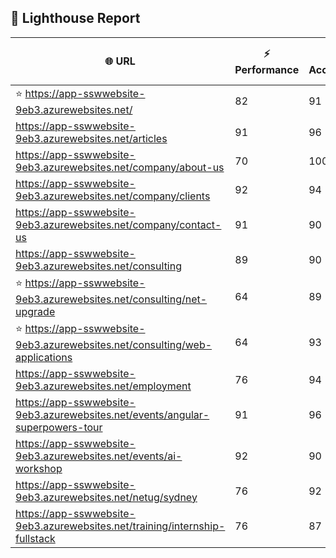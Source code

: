 ## 🚀 Lighthouse Report

| 🌐 URL | ⚡ Performance | ♿ Accessibility | ✅ Best Practices | 🔍 SEO | 📦 Bundle Size | 🗑️ Unused Bundle |
| --- | ----------- | ------------- | -------------- | --- | ---------------- | ---------------- |
| ⭐ https://app-sswwebsite-9eb3.azurewebsites.net/ | 82 | 91 | 78 | 100 | 4.57 MB | 2.27 MB |
| https://app-sswwebsite-9eb3.azurewebsites.net/articles | 91 | 96 | 78 | 92 | 4.28 MB | 2.07 MB |
| https://app-sswwebsite-9eb3.azurewebsites.net/company/about-us | 70 | 100 | 78 | 100 | 4.18 MB | 2.02 MB |
| https://app-sswwebsite-9eb3.azurewebsites.net/company/clients | 92 | 94 | 78 | 100 | 4.57 MB | 2.27 MB |
| https://app-sswwebsite-9eb3.azurewebsites.net/company/contact-us | 91 | 90 | 78 | 92 | 7.55 MB | 4.68 MB |
| https://app-sswwebsite-9eb3.azurewebsites.net/consulting | 89 | 90 | 74 | 100 | 7.83 MB | 4.87 MB |
| ⭐ https://app-sswwebsite-9eb3.azurewebsites.net/consulting/net-upgrade | 64 | 89 | 59 | 85 | 7.83 MB | 4.87 MB |
| ⭐ https://app-sswwebsite-9eb3.azurewebsites.net/consulting/web-applications | 64 | 93 | 59 | 85 | 7.82 MB | 4.88 MB |
| https://app-sswwebsite-9eb3.azurewebsites.net/employment | 76 | 94 | 78 | 100 | 4.43 MB | 2.04 MB |
| https://app-sswwebsite-9eb3.azurewebsites.net/events/angular-superpowers-tour | 91 | 96 | 74 | 100 | 7.57 MB | 4.73 MB |
| https://app-sswwebsite-9eb3.azurewebsites.net/events/ai-workshop | 92 | 90 | 74 | 92 | 7.57 MB | 4.73 MB |
| https://app-sswwebsite-9eb3.azurewebsites.net/netug/sydney | 76 | 92 | 78 | 92 | 4.66 MB | 2.31 MB |
| https://app-sswwebsite-9eb3.azurewebsites.net/training/internship-fullstack | 76 | 87 | 74 | 100 | 4.17 MB | 1.99 MB |